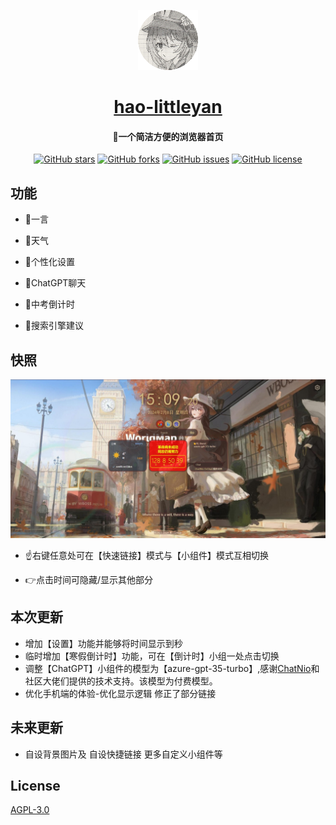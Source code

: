 <div align="center"> 

![fystart](favicon.ico)
# [hao-littleyan](https://home.lolicon.xin/ )
#### 👏一个简洁方便的浏览器首页

[![GitHub stars](https://img.shields.io/github/stars/Dayanshifu/home?style=flat-square)](https://home.lolicon.xin/ )
[![GitHub forks](https://img.shields.io/github/forks/Dayanshifu/home?style=flat-square)](https://home.lolicon.xin/ )
[![GitHub issues](https://img.shields.io/github/issues/Dayanshifu/home?style=flat-square)](https://home.lolicon.xin/ )
[![GitHub license](https://img.shields.io/github/license/Dayanshifu/home?style=flat-square)](https://home.lolicon.xin/ )

</div>

## 功能
- 🍕一言 

- 🧋天气
- 🍟个性化设置
- 🍿ChatGPT聊天
- 🌭中考倒计时
- 🍩搜索引擎建议

## 快照

![main](/img/screenshot/2.jpeg)
- ☝️右键任意处可在【快速链接】模式与【小组件】模式互相切换

- 👉点击时间可隐藏/显示其他部分

## 本次更新
- 增加【设置】功能并能够将时间显示到秒
- 临时增加【寒假倒计时】功能，可在【倒计时】小组一处点击切换
- 调整【ChatGPT】小组件的模型为【azure-gpt-35-turbo】,感谢[ChatNio](https://chatnio.net/)和社区大佬们提供的技术支持。该模型为付费模型。
 - 优化手机端的体验-优化显示逻辑 修正了部分链接

## 未来更新
- 自设背景图片及 自设快捷链接 更多自定义小组件等

## License
[AGPL-3.0](https://github.com/Dayanshifu/home/LICENSE)